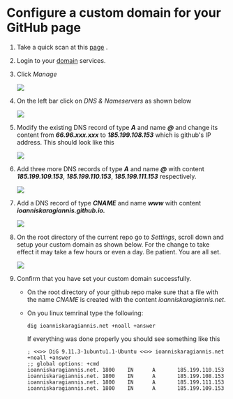 # Configure a custom domain for your GitHub page

1. Take a quick scan at this [page](https://medium.com/@hossainkhan/using-custom-domain-for-github-pages-86b303d3918a) .

2. Login to your [domain](www1.domain.com) services.

3. Click _Manage_

   ![](C:\Users\gia_k\repos\github\IoannisKaragiannis.github.io\img\domain_manage.JPG)

4. On the left bar click on _DNS & Nameservers_ as shown below

   ![](C:\Users\gia_k\repos\github\IoannisKaragiannis.github.io\img\dns_and_nameservers.JPG)

5. Modify the existing DNS record of type _**A**_ and name _**@**_ and change its content from _**66.96.xxx.xxx**_ to _**185.199.108.153**_ which is github's IP address. This should look like this

   ![](C:\Users\gia_k\repos\github\IoannisKaragiannis.github.io\img\dns_record_github_example.JPG)

6. Add three more DNS records of type _**A**_ and name _**@**_ with content _**185.199.109.153**_, _**185.199.110.153**_, _**185.199.111.153**_ respectively.

   ![](C:\Users\gia_k\repos\github\IoannisKaragiannis.github.io\img\dns_record_github_example2.JPG)

7. Add a DNS record of type _**CNAME**_ and name _**www**_ with content _**ioanniskaragiannis.github.io.**_

   ![](C:\Users\gia_k\repos\github\IoannisKaragiannis.github.io\img\dns_record_github_example3.JPG)

8. On the root directory of the current repo go to _Settings_, scroll down and setup your custom domain as shown below. For the change to take effect it may take a few hours or even a day. Be patient. You are all set.

   ![](C:\Users\gia_k\repos\github\IoannisKaragiannis.github.io\img\github_pages.JPG)

9. Confirm that you have set your custom domain successfully. 

   * On the root directory of your github repo make sure that a file with the name _CNAME_ is created with the content _ioanniskaragiannis.net_.

   * On you linux temrinal type the following:

     ```shell
     dig ioanniskaragiannis.net +noall +answer
     ```

      If everything was done properly you should see something like this

     ```console
     ; <<>> DiG 9.11.3-1ubuntu1.1-Ubuntu <<>> ioanniskaragiannis.net +noall +answer
     ;; global options: +cmd
     ioanniskaragiannis.net. 1800    IN      A       185.199.110.153
     ioanniskaragiannis.net. 1800    IN      A       185.199.108.153
     ioanniskaragiannis.net. 1800    IN      A       185.199.111.153
     ioanniskaragiannis.net. 1800    IN      A       185.199.109.153
     ```

     